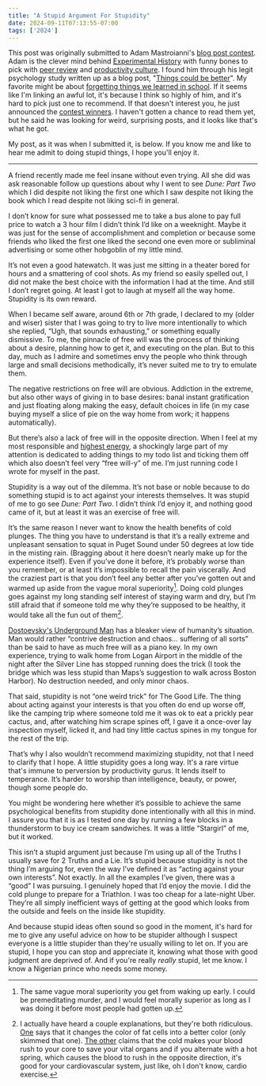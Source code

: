 ```yaml
---
title: "A Stupid Argument For Stupidity"
date: 2024-09-11T07:13:55-07:00
tags: ['2024']
---
```


This post was originally submitted to Adam Mastroianni's [blog post contest](https://www.experimental-history.com/p/the-summer-2024-blog-post-competition). Adam is the clever mind behind [Experimental History](https://www.experimental-history.com/) with funny bones to pick with [peer review](https://www.experimental-history.com/p/the-rise-and-fall-of-peer-review) and [productivity culture](https://www.experimental-history.com/p/excuse-me-but-why-are-you-eating). I found him through his legit psychology study written up as a blog post, "[Things could be better](https://www.experimental-history.com/p/things-could-be-better)". My favorite might be about [forgetting things we learned in school](https://www.experimental-history.com/p/youll-forget-most-of-what-you-learn). If it seems like I'm linking an awful lot, it's because I think so highly of him, and it's hard to pick just one to recommend. If that doesn't interest you, he just announced the [contest winners](https://www.experimental-history.com/p/blog-extravaganza-the-winners). I haven't gotten a chance to read them yet, but he said he was looking for weird, surprising posts, and it looks like that's what he got.

My post, as it was when I submitted it, is below. If you know me and like to hear me admit to doing stupid things, I hope you'll enjoy it.

---

A friend recently made me feel insane without even trying. All she did was ask reasonable follow up questions about why I went to see *Dune: Part Two* which I did despite not liking the first one which I saw despite not liking the book which I read despite not liking sci-fi in general.

I don’t know for sure what possessed me to take a bus alone to pay full price to watch a 3 hour film I didn’t think I’d like on a weeknight. Maybe it was just for the sense of accomplishment and completion or because some friends who liked the first one liked the second one even more or subliminal advertising or some other hobgoblin of my little mind.

It’s not even a good hatewatch. It was just me sitting in a theater bored for hours and a smattering of cool shots. As my friend so easily spelled out, I did not make the best choice with the information I had at the time. And still I don’t regret going. At least I got to laugh at myself all the way home. Stupidity is its own reward.


When I became self aware, around 6th or 7th grade, I declared to my (older and wiser) sister that I was going to try to live more intentionally to which she replied, “Ugh, that sounds exhausting,” or something equally dismissive.  To me, the pinnacle of free will was the process of thinking about a desire, planning how to get it, and executing on the plan. But to this day, much as I admire and sometimes envy the people who think through large and small decisions methodically, it’s never suited me to try to emulate them.

The negative restrictions on free will are obvious. Addiction in the extreme, but also other ways of giving in to base desires: banal instant gratification and just floating along making the easy, default choices in life (in my case buying myself a slice of pie on the way home from work; it happens automatically).


But there’s also a lack of free will in the opposite direction. When I feel at my most responsible and [highest energy](../mood-tracking), a shockingly large part of my attention is dedicated to adding things to my todo list and ticking them off which also doesn’t feel very “free will-y” of me. I’m just running code I wrote for myself in the past.

Stupidity is a way out of the dilemma. It’s not base or noble because to do something stupid is to act against your interests themselves. It was stupid of me to go see *Dune: Part Two*. I didn’t think I’d enjoy it, and nothing good came of it, but at least it was an exercise of free will.

It’s the same reason I never want to know the health benefits of cold plunges. The thing you have to understand is that it’s a really extreme and unpleasant sensation to squat in Puget Sound under 50 degrees at low tide in the misting rain. (Bragging about it here doesn’t nearly make up for the experience itself). Even if you’ve done it before, it’s probably worse than you remember, or at least it’s impossible to recall the pain viscerally. And the craziest part is that you don’t feel any better after you’ve gotten out and warmed up aside from the vague moral superiority[^1]. Doing cold plunges goes against my long standing self interest of staying warm and dry, but I’m still afraid that if someone told me why they’re supposed to be healthy, it would take all the fun out of them[^2].

[^1]: The same vague moral superiority you get from waking up early. I could be premeditating murder, and I would feel morally superior as long as I was doing it before most people had gotten up.

[^2]: I actually have heard a couple explanations, but they're both ridiculous. [One](https://www.coldwatercollective.net/post/get-cold-to-stay-warm) says that it changes the color of fat cells into a better color (only skimmed that one). [The other](https://youtu.be/QsXM5uUbqLA) claims that the cold makes your blood rush to your core to save your vital organs and if you alternate with a hot spring, which causes the blood to rush in the opposite direction, it's good for your cardiovascular system, just like, oh I don't know, cardio exercise.

[Dostoevsky's Underground Man](https://gutenberg.org/cache/epub/600/pg600-images.html#chap08) has a bleaker view of humanity’s situation. Man would rather “contrive destruction and chaos… suffering of all sorts” than be said to have as much free will as a piano key. In my own experience, trying to walk home from Logan Airport in the middle of the night after the Silver Line has stopped running does the trick (I took the bridge which was less stupid than Maps’s suggestion to walk across Boston Harbor). No destruction needed, and only minor chaos.

That said, stupidity is not “one weird trick” for The Good Life. The thing about acting against your interests is that you often do end up worse off, like the camping trip where someone told me it was ok to eat a prickly pear cactus, and, after watching him scrape spines off, I gave it a once-over lay inspection myself, licked it, and had tiny little cactus spines in my tongue for the rest of the trip.

That’s why I also wouldn’t recommend maximizing stupidity, not that I need to clarify that I hope. A little stupidity goes a long way. It's a rare virtue that's immune to perversion by productivity gurus. It lends itself to temperance. It’s harder to worship than intelligence, beauty, or power, though some people do.

You might be wondering here whether it’s possible to achieve the same psychological benefits from stupidity done intentionally with all this in mind. I assure you that it is as I tested one day by running a few blocks in a thunderstorm to buy ice cream sandwiches. It was a little “Stargirl” of me, but it worked.

This isn’t a stupid argument just because I’m using up all of the Truths I usually save for 2 Truths and a Lie. It’s stupid because stupidity is not the thing I’m arguing for, even the way I’ve defined it as “acting against your own interests”. Not exactly. In all the examples I’ve given, there was a “good” I was pursuing. I genuinely hoped that I’d enjoy the movie. I did the cold plunge to prepare for a Triathlon. I was too cheap for a late-night Uber. They’re all simply inefficient ways of getting at the good which looks from the outside and feels on the inside like stupidity.

And because stupid ideas often sound so good in the moment, it's hard for me to give any useful advice on how to be stupider although I suspect everyone is a little stupider than they're usually willing to let on. If you are stupid, I hope you can stop and appreciate it, knowing what those with good judgment are deprived of. And if you're really *really* stupid, let me know. I know a Nigerian prince who needs some money.

